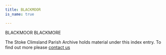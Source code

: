 ```yaml
---
title: BLACKMOOR
is_name: true

---
```


BLACKMOOR    BLACKMORE


The Stoke Climsland Parish Archive holds material under this index entry. To find out more please [contact us](/contact/)

